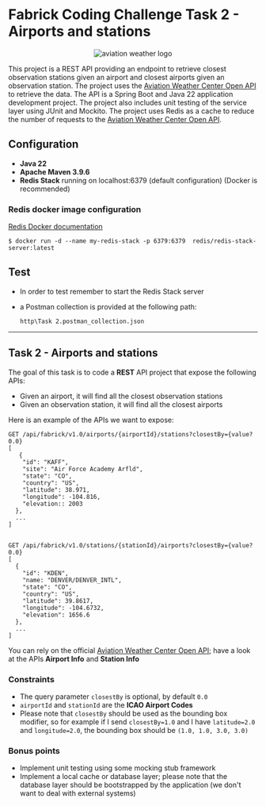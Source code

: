 # Fabrick Coding Challenge Task 2 - Airports and stations

<div align="center">
  <img src="https://aviationweather.gov/img/NWS_logo.svg" alt="aviation weather logo" style="max-height: 300px;">
</div>

This project is a REST API providing an endpoint to retrieve closest observation stations given an airport and closest airports given an observation station. The project uses the [Aviation Weather Center Open API](https://aviationweather.gov/data/api/) to retrieve the data. The API is a Spring Boot and Java 22 application development project. The project also includes unit testing of the service layer using JUnit and Mockito. The project uses Redis as a cache to reduce the number of requests to the [Aviation Weather Center Open API](https://aviationweather.gov/data/api/#/Data/dataStationInfo).

## Configuration

- **Java 22**
- **Apache Maven 3.9.6**
- **Redis Stack** running on localhost:6379 (default configuration) (Docker is recommended)

### Redis docker image configuration

[Redis Docker documentation](https://redis.io/learn/operate/orchestration/docker)

```shell
$ docker run -d --name my-redis-stack -p 6379:6379  redis/redis-stack-server:latest
```

## Test

- In order to test remember to start the Redis Stack server
- a Postman collection is provided at the following path:
  
  ```http\Task 2.postman_collection.json```

---

## Task 2 - Airports and stations

The goal of this task is to code a **REST** API project that expose the following APIs:
* Given an airport, it will find all the closest observation stations
* Given an observation station, it will find all the closest airports

Here is an example of the APIs we want to expose:

```
GET /api/fabrick/v1.0/airports/{airportId}/stations?closestBy={value?0.0}
[
   {
    "id": "KAFF",
    "site": "Air Force Academy Arfld",
    "state": "CO",
    "country": "US",
    "latitude": 38.971,
    "longitude": -104.816,
    "elevation:: 2003
  },
  ...
]


GET /api/fabrick/v1.0/stations/{stationId}/airports?closestBy={value?0.0}
[
  {
    "id": "KDEN",
    "name: "DENVER/DENVER_INTL",
    "state": "CO",
    "country": "US",
    "latitude": 39.8617,
    "longitude": -104.6732,
    "elevation": 1656.6
  },
  ...
]
```

You can rely on the official [Aviation  Weather Center Open API](https://aviationweather.gov/data/api/); have a look at the APIs **Airport Info** and **Station Info**

### Constraints

* The query parameter ```closestBy``` is optional, by default ```0.0```
* ```airportId``` and ```stationId``` are the **ICAO Airport Codes**
* Please note that ```closestBy``` should be used as the bounding box modifier, so for example if I send ```closestBy=1.0``` and I have ```latitude=2.0``` and ```longitude=2.0```, the bounding box should be ```(1.0, 1.0, 3.0, 3.0)```

### Bonus points

* Implement unit testing using some mocking stub framework
* Implement a local cache or database layer; please note that the database layer should be bootstrapped by the application (we don't want to deal with external systems)

